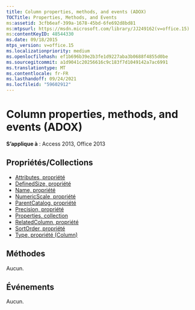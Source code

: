 ```yaml
---
title: Column properties, methods, and events (ADOX)
TOCTitle: Properties, Methods, and Events
ms:assetid: 3cfb6eaf-399a-1678-45bd-6fe692d8bd81
ms:mtpsurl: https://msdn.microsoft.com/library/JJ249162(v=office.15)
ms:contentKeyID: 48544330
ms.date: 09/18/2015
mtps_version: v=office.15
ms.localizationpriority: medium
ms.openlocfilehash: ef1b696b39e2b3fe1d9227aba3b0688f4855d0be
ms.sourcegitcommit: a1d9041c20256616c9c183f7d1049142a7ac6991
ms.translationtype: MT
ms.contentlocale: fr-FR
ms.lasthandoff: 09/24/2021
ms.locfileid: "59602912"
---
```

# <a name="column-properties-methods-and-events-adox"></a>Column properties, methods, and events (ADOX)

**S’applique à** : Access 2013, Office 2013


## <a name="propertiescollections"></a>Propriétés/Collections

- [Attributes, propriété](attributes-property-adox.md)
- [DefinedSize, propriété](definedsize-property-adox.md)
- [Name, propriété](name-property-adox.md)
- [NumericScale, propriété](numericscale-property-adox.md)
- [ParentCatalog, propriété](parentcatalog-property-adox.md)
- [Precision, propriété](precision-property-adox.md)
- [Properties, collection](properties-collection-ado.md)
- [RelatedColumn, propriété](relatedcolumn-property-adox.md)
- [SortOrder, propriété](sortorder-property-adox.md)
- [Type, propriété (Column)](https://docs.microsoft.com/office/vba/access/concepts/miscellaneous/type-property-columnadox)

## <a name="methods"></a>Méthodes

Aucun.

## <a name="events"></a>Événements

Aucun.

